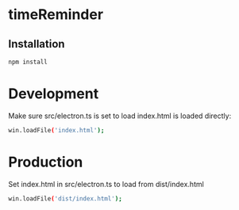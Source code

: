 # timeReminder

## Installation

```bash
npm install
```

# Development
Make sure src/electron.ts is set to load index.html is loaded directly:

```bash
win.loadFile('index.html');
```

# Production
Set index.html in src/electron.ts to load from dist/index.html

```bash
win.loadFile('dist/index.html');
```


